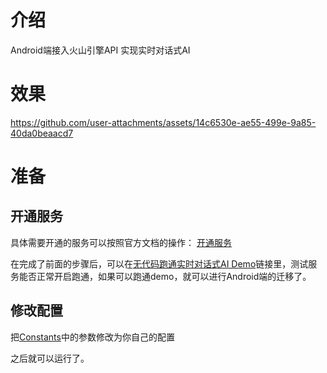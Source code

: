 # 介绍
Android端接入火山引擎API 实现实时对话式AI

# 效果

https://github.com/user-attachments/assets/14c6530e-ae55-499e-9a85-40da0beaacd7

# 准备

## 开通服务

具体需要开通的服务可以按照官方文档的操作： [开通服务](https://www.volcengine.com/docs/6348/1315561)

在完成了前面的步骤后，可以在[无代码跑通实时对话式AI Demo](https://console.volcengine.com/rtc/guide?projectName=default)链接里，测试服务能否正常开启跑通，如果可以跑通demo，就可以进行Android端的迁移了。

## 修改配置

把[Constants](https://github.com/xiaoniu/RealtimeChat/blob/main/app/src/main/java/com/example/realtimechat/Constants.kt)中的参数修改为你自己的配置

之后就可以运行了。
